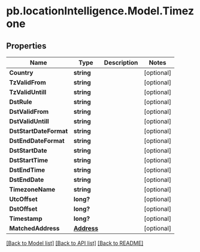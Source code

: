 # pb.locationIntelligence.Model.Timezone
## Properties

Name | Type | Description | Notes
------------ | ------------- | ------------- | -------------
**Country** | **string** |  | [optional] 
**TzValidFrom** | **string** |  | [optional] 
**TzValidUntill** | **string** |  | [optional] 
**DstRule** | **string** |  | [optional] 
**DstValidFrom** | **string** |  | [optional] 
**DstValidUntill** | **string** |  | [optional] 
**DstStartDateFormat** | **string** |  | [optional] 
**DstEndDateFormat** | **string** |  | [optional] 
**DstStartDate** | **string** |  | [optional] 
**DstStartTime** | **string** |  | [optional] 
**DstEndTime** | **string** |  | [optional] 
**DstEndDate** | **string** |  | [optional] 
**TimezoneName** | **string** |  | [optional] 
**UtcOffset** | **long?** |  | [optional] 
**DstOffset** | **long?** |  | [optional] 
**Timestamp** | **long?** |  | [optional] 
**MatchedAddress** | [**Address**](Address.md) |  | [optional] 

[[Back to Model list]](../README.md#documentation-for-models) [[Back to API list]](../README.md#documentation-for-api-endpoints) [[Back to README]](../README.md)

